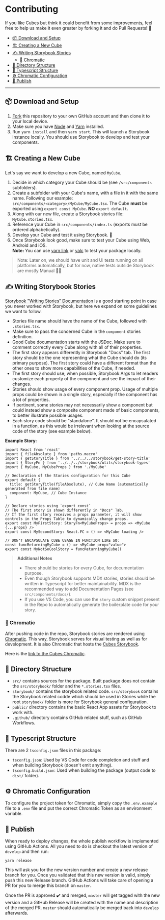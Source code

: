 # Contributing

If you like Cubes but think it could benefit from some improvements, feel free to help us make it even greater by forking it and do Pull Requests! 💪

- [📦 Download and Setup](#-download-and-setup)
- [🏗️ Creating a New Cube](#️-creating-a-new-cube)
- [✍️ Writing Storybook Stories](#️-writing-storybook-stories)
  - [🎨 Chromatic](#-chromatic)
- [📁 Directory Structure](#-directory-structure)
- [📜 Typescript Structure](#-typescript-structure)
- [⚙️ Chromatic Configuration](#️-chromatic-configuration)
- [🚀 Publish](#-publish)

---

## 📦 Download and Setup

1. [Fork](https://docs.github.com/en/github/getting-started-with-github/fork-a-repo) this repository to your own GitHub account and then clone it to your local device.
2. Make sure you have [Node](https://nodejs.org/en/) and [Yarn](https://yarnpkg.com/) installed.
3. Run `yarn install` and then `yarn start`. This will launch a Storybook instance locally. You should use Storybook to develop and test your components.

## 🏗️ Creating a New Cube

Let's say we want to develop a new Cube, named `MyCube`.

1. Decide in which category your Cube should be (see `/src/components` subfolders).
2. Create a subfolder with your Cube's name, with a file in it with the same name. Following our example: `src/components/<category>/MyCube/MyCube.tsx`. The Cube **must** be exported using `export const MyCube`. **NO** `export default`.
3. Along with our new file, create a Storybook stories file: `MyCube.stories.tsx`.
4. Reference your Cube in `src/components/index.ts` (exports must be ordered alphabetically).
5. Develop your Cube and test it using Storybook. :rocket:
6. Once Storybook look good, make sure to test your Cube using Web, Android and iOS.<br>
   **Note:** You can use [yarn link](https://classic.yarnpkg.com/en/docs/cli/link/) or [yalc](https://www.npmjs.com/package/yalc) to test your package locally.

> Note: Later on, we should have unit and UI tests running on all platforms automatically, but for now, native tests outside Storybook are mostly Manual 🤷‍♂️

## ✍️ Writing Storybook Stories

[Storybook "Writing Stories" Documentation](https://storybook.js.org/docs/basics/writing-stories/) is a good starting point in case you never worked with Storybook, but here we expand on some guidelines we want to follow.

- Stories file name should have the name of the Cube, followed with `.stories.tsx`.
- Make sure to pass the concerned Cube in the `component` stories definition.
- Good Cube documentation starts with the JSDoc. Make sure to comment correctly every Cube along with all of their properties.
- The first story appears differently in Storybook "Docs" tab. The first story should be the one representing what the Cube should do (its primary purpose). The first story could have a different format than the other ones to show more capabilities of the Cube, if needed.
- The first story should use, when possible, Storybook Args to let readers customize each property of the component and see the impact of their changes.
- Stories should show usage of every component prop. Usage of multiple props could be shown in a single story, especially if the component has a lot of properties.
- If pertinent, some stories may not necessarily show a component but could instead show a composite component made of basic components, to better illustrate possible usages.
- Each story code should be "standalone". It should not be encapsulated in a function, as this would be irrelevant when looking at the source code of the story (see example below).

**Example Story:**

```tsx
import React from 'react'
import { fileAbsolute } from 'paths.macro'
import { getStoryTitle } from '../../../storybook/get-story-title'
import { StoryFn } from '../../../storybook/utils/storybook-types'
import { MyCube, MyCubeProps } from './MyCube'

// Declaration of the Stories configuration for this Cube
export default {
  title: getStoryTitle(fileAbsolute), // Cube Name (automatically generated from file name)
  component: MyCube, // Cube Instance
}

// Declare stories using `export const`
// The first story is shown differently in "Docs" Tab.
// If the first story receives a props parameter, it will show controls in the Props Table to dynamically change props.
export const MyFirstStory: StoryFn<MyCubeProps> = props => <MyCube {...props} />
export const MySecondStory: React.FC = () => <MyCube loading />

// DON'T ENCAPSULATE CUBE USAGE IN FUNCTION LIKE SO:
const funcReturningMyCube = () => <MyCube prop="value">
export const MyNotSoCoolStory = funcReturningMyCube()
```

> **Additional Notes**
>
> - There should be stories for every Cube, for documentation purpose.
> - Even though Storybook supports MDX stories, stories should be written in Typescript for better maintainability. MDX is the recommended way to add Documentation Pages (see `src/components/docs/`).
> - If you use VS Code, you can use the `story` custom snippet present in the Repo to automatically generate the boilerplate code for your story.

### 🎨 Chromatic

After pushing code in the repo, Storybook stories are rendered using [Chromatic](https://www.chromatic.com/). This way, Storybook serves for visual testing as well as for development. It is also Chromatic that hosts the [Cubes Storybook](https://develop--5eebb872a669600022881133.chromatic.com).

Here is the [link to the Cubes Chromatic](https://chromatic.com/library?appId=5eebb872a669600022881133&branch=develop).

## 📁 Directory Structure

- `src/` contains sources for the package. Built package does not contain the `src/storybook/` folder and the `*.stories.tsx` files.
- `storybook/` contains the storybook related code. `src/storybook` contains the Storybook related codde which should be used in Stories while the root `storybook/` folder is more for Storybook general configuration.
- `public/` directory contains the basic React App assets for Storybook to work with.
- `.github/` directory contains GitHub related stuff, such as GitHub Workflows.

## 📜 Typescript Structure

There are 2 `tsconfig.json` files in this package:

- `tsconfig.json`: Used by VS Code for code completion and stuff and when building Storybook (doesn't emit anything).
- `tsconfig.build.json`: Used when building the package (output code to `dist/` folder).

## ⚙️ Chromatic Configuration

To configure the project token for Chromatic, simply copy the `.env.example` file to a `.env` file and put the correct Chromatic Token as an environment variable.

## 🚀 Publish

When ready to deploy changes, the whole publish workflow is implemented using GitHub Actions. All you need to do is checkout the latest version of `develop` and then run:

```shell
yarn release
```

This will ask you for the new version number and create a new release branch for you. Once you validated that this new version is valid, simply push this new Release branch. GitHub Actions will take care of opening a PR for you to merge this branch on `master`.

Once the PR is approved ✔️ and merged, `master` will get tagged with the new version and a GitHub Release will be created with the name and description of the merged PR. `master` should automatically be merged back into `develop` afterwards.

